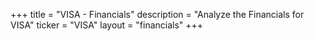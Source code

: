 +++
title = "VISA - Financials"
description = "Analyze the Financials for VISA"
ticker = "VISA"
layout = "financials"
+++

